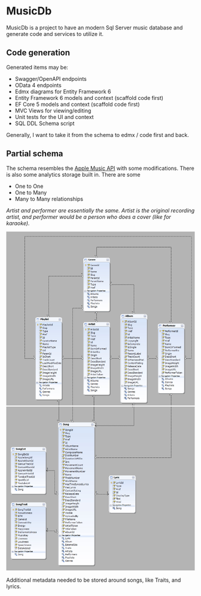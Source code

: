 # MusicDb

MusicDb is a project to have an modern Sql Server music database and generate code and services to utilize it.

## Code generation

Generated items may be:
* Swagger/OpenAPI endpoints
* OData 4 endpoints
* Edmx diagrams for Entity Framework 6
* Entity Framework 6 models and context (scaffold code first)
* EF Core 5 models and context (scaffold code first)
* MVC Views for viewing/editing
* Unit tests for the UI and context
* SQL DDL Schema script

Generally, I want to take it from the schema to edmx / code first and back.

## Partial schema

The schema resembles the [Apple Music API](https://developer.apple.com/documentation/applemusicapi) with some modifications. There is also some analytics storage built in.
There are some 
* One to One 
* One to Many
* Many to Many relationships

*Artist and performer are essentially the same. Artist is the original recording artist, and performer would be a person who does a cover (like for karaoke).*

![Partial Schema 01](docs/images/SchemaExample01.jpg)
![Partial Schema 02](docs/images/SchemaExample02.jpg)

Additional metadata needed to be stored around songs, like Traits, and lyrics.
